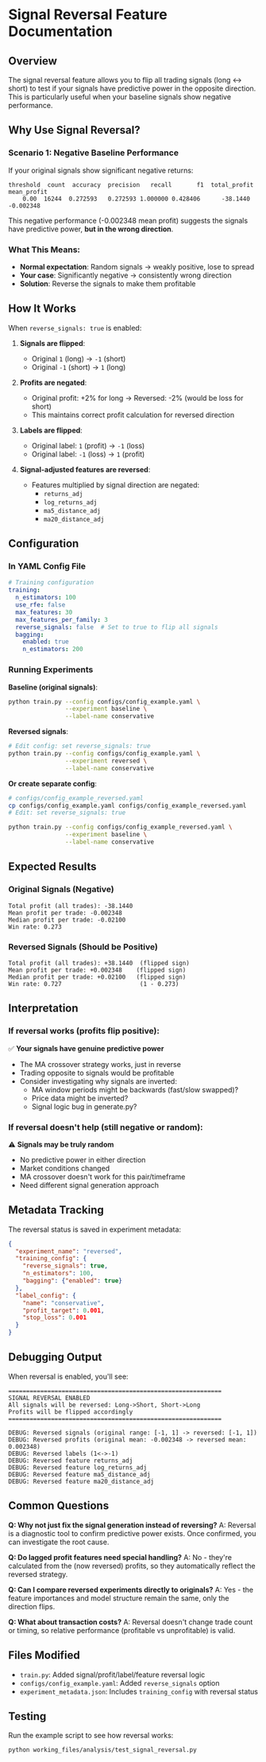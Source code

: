 # Signal Reversal Feature Documentation

## Overview

The signal reversal feature allows you to flip all trading signals (long ↔ short) to test if your signals have predictive power in the opposite direction. This is particularly useful when your baseline signals show negative performance.

## Why Use Signal Reversal?

### Scenario 1: Negative Baseline Performance
If your original signals show significant negative returns:
```
threshold  count  accuracy  precision   recall       f1  total_profit  mean_profit
    0.00  16244  0.272593   0.272593 1.000000 0.428406      -38.1440    -0.002348
```

This negative performance (-0.002348 mean profit) suggests the signals have predictive power, **but in the wrong direction**.

### What This Means:
- **Normal expectation**: Random signals → weakly positive, lose to spread
- **Your case**: Significantly negative → consistently wrong direction
- **Solution**: Reverse the signals to make them profitable

## How It Works

When `reverse_signals: true` is enabled:

1. **Signals are flipped**:
   - Original `1` (long) → `-1` (short)
   - Original `-1` (short) → `1` (long)

2. **Profits are negated**:
   - Original profit: +2% for long → Reversed: -2% (would be loss for short)
   - This maintains correct profit calculation for reversed direction

3. **Labels are flipped**:
   - Original label: `1` (profit) → `-1` (loss)
   - Original label: `-1` (loss) → `1` (profit)

4. **Signal-adjusted features are reversed**:
   - Features multiplied by signal direction are negated:
     - `returns_adj`
     - `log_returns_adj`
     - `ma5_distance_adj`
     - `ma20_distance_adj`

## Configuration

### In YAML Config File

```yaml
# Training configuration
training:
  n_estimators: 100
  use_rfe: false
  max_features: 30
  max_features_per_family: 3
  reverse_signals: false  # Set to true to flip all signals
  bagging:
    enabled: true
    n_estimators: 200
```

### Running Experiments

**Baseline (original signals)**:
```bash
python train.py --config configs/config_example.yaml \
                --experiment baseline \
                --label-name conservative
```

**Reversed signals**:
```bash
# Edit config: set reverse_signals: true
python train.py --config configs/config_example.yaml \
                --experiment reversed \
                --label-name conservative
```

**Or create separate config**:
```bash
# configs/config_example_reversed.yaml
cp configs/config_example.yaml configs/config_example_reversed.yaml
# Edit: set reverse_signals: true

python train.py --config configs/config_example_reversed.yaml \
                --experiment baseline \
                --label-name conservative
```

## Expected Results

### Original Signals (Negative)
```
Total profit (all trades): -38.1440
Mean profit per trade: -0.002348
Median profit per trade: -0.02100
Win rate: 0.273
```

### Reversed Signals (Should be Positive)
```
Total profit (all trades): +38.1440  (flipped sign)
Mean profit per trade: +0.002348    (flipped sign)
Median profit per trade: +0.02100   (flipped sign)
Win rate: 0.727                      (1 - 0.273)
```

## Interpretation

### If reversal works (profits flip positive):
✅ **Your signals have genuine predictive power**
- The MA crossover strategy works, just in reverse
- Trading opposite to signals would be profitable
- Consider investigating why signals are inverted:
  - MA window periods might be backwards (fast/slow swapped)?
  - Price data might be inverted?
  - Signal logic bug in generate.py?

### If reversal doesn't help (still negative or random):
⚠️ **Signals may be truly random**
- No predictive power in either direction
- Market conditions changed
- MA crossover doesn't work for this pair/timeframe
- Need different signal generation approach

## Metadata Tracking

The reversal status is saved in experiment metadata:

```json
{
  "experiment_name": "reversed",
  "training_config": {
    "reverse_signals": true,
    "n_estimators": 100,
    "bagging": {"enabled": true}
  },
  "label_config": {
    "name": "conservative",
    "profit_target": 0.001,
    "stop_loss": 0.001
  }
}
```

## Debugging Output

When reversal is enabled, you'll see:

```
============================================================
SIGNAL REVERSAL ENABLED
All signals will be reversed: Long->Short, Short->Long
Profits will be flipped accordingly
============================================================

DEBUG: Reversed signals (original range: [-1, 1] -> reversed: [-1, 1])
DEBUG: Reversed profits (original mean: -0.002348 -> reversed mean: 0.002348)
DEBUG: Reversed labels (1<->-1)
DEBUG: Reversed feature returns_adj
DEBUG: Reversed feature log_returns_adj
DEBUG: Reversed feature ma5_distance_adj
DEBUG: Reversed feature ma20_distance_adj
```

## Common Questions

**Q: Why not just fix the signal generation instead of reversing?**
A: Reversal is a diagnostic tool to confirm predictive power exists. Once confirmed, you can investigate the root cause.

**Q: Do lagged profit features need special handling?**
A: No - they're calculated from the (now reversed) profits, so they automatically reflect the reversed strategy.

**Q: Can I compare reversed experiments directly to originals?**
A: Yes - the feature importances and model structure remain the same, only the direction flips.

**Q: What about transaction costs?**
A: Reversal doesn't change trade count or timing, so relative performance (profitable vs unprofitable) is valid.

## Files Modified

- `train.py`: Added signal/profit/label/feature reversal logic
- `configs/config_example.yaml`: Added `reverse_signals` option
- `experiment_metadata.json`: Includes `training_config` with reversal status

## Testing

Run the example script to see how reversal works:
```bash
python working_files/analysis/test_signal_reversal.py
```
